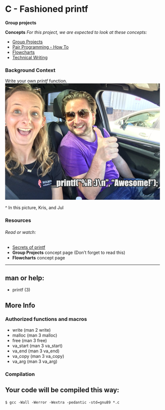 # C - Fashioned printf 
**Group projects**

**Concepts**
*For this project, we are expected to look at these concepts:*

* [Group Projects]()
* [Pair Programming - How To]()
* [Flowcharts]()
* [Technical Writing]()

### Background Context
Write your own _printf_ function.
![Kris and jul](./test/printf.png)

^ In this picture, Kris, and Jul

### Resources
###### Read or watch:

* [Secrets of printf]()
* **Group Projects** concept page (Don’t forget to read this)
* **Flowcharts** concept page
----

**man or help:**
----
- printf (3)

## More Info
### Authorized functions and macros
* write (man 2 write)
* malloc (man 3 malloc)
* free (man 3 free)
* va_start (man 3 va_start)
* va_end (man 3 va_end)
* va_copy (man 3 va_copy)
* va_arg (man 3 va_arg)
### Compilation
**Your code will be compiled this way:**
----
```$ gcc -Wall -Werror -Wextra -pedantic -std=gnu89 *.c```

